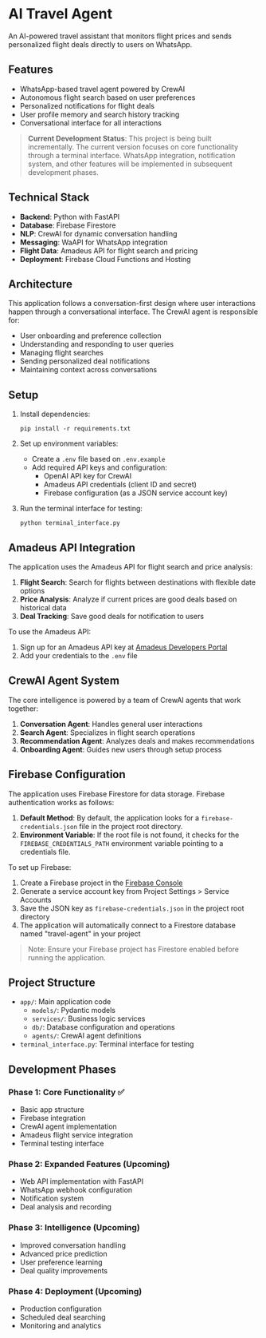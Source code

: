 # AI Travel Agent

An AI-powered travel assistant that monitors flight prices and sends personalized flight deals directly to users on WhatsApp.

## Features

- WhatsApp-based travel agent powered by CrewAI
- Autonomous flight search based on user preferences
- Personalized notifications for flight deals
- User profile memory and search history tracking
- Conversational interface for all interactions

> **Current Development Status**: This project is being built incrementally. The current version focuses on core functionality through a terminal interface. WhatsApp integration, notification system, and other features will be implemented in subsequent development phases.

## Technical Stack

- **Backend**: Python with FastAPI
- **Database**: Firebase Firestore
- **NLP**: CrewAI for dynamic conversation handling
- **Messaging**: WaAPI for WhatsApp integration
- **Flight Data**: Amadeus API for flight search and pricing
- **Deployment**: Firebase Cloud Functions and Hosting

## Architecture

This application follows a conversation-first design where user interactions happen through a conversational interface. The CrewAI agent is responsible for:

- User onboarding and preference collection
- Understanding and responding to user queries
- Managing flight searches
- Sending personalized deal notifications
- Maintaining context across conversations

## Setup

1. Install dependencies:
   ```
   pip install -r requirements.txt
   ```

2. Set up environment variables:
   - Create a `.env` file based on `.env.example`
   - Add required API keys and configuration:
     - OpenAI API key for CrewAI
     - Amadeus API credentials (client ID and secret)
     - Firebase configuration (as a JSON service account key)

3. Run the terminal interface for testing:
   ```
   python terminal_interface.py
   ```

## Amadeus API Integration

The application uses the Amadeus API for flight search and price analysis:

1. **Flight Search**: Search for flights between destinations with flexible date options
2. **Price Analysis**: Analyze if current prices are good deals based on historical data
3. **Deal Tracking**: Save good deals for notification to users

To use the Amadeus API:
1. Sign up for an Amadeus API key at [Amadeus Developers Portal](https://developers.amadeus.com/)
2. Add your credentials to the `.env` file

## CrewAI Agent System

The core intelligence is powered by a team of CrewAI agents that work together:

1. **Conversation Agent**: Handles general user interactions
2. **Search Agent**: Specializes in flight search operations
3. **Recommendation Agent**: Analyzes deals and makes recommendations
4. **Onboarding Agent**: Guides new users through setup process

## Firebase Configuration

The application uses Firebase Firestore for data storage. Firebase authentication works as follows:

1. **Default Method**: By default, the application looks for a `firebase-credentials.json` file in the project root directory.
2. **Environment Variable**: If the root file is not found, it checks for the `FIREBASE_CREDENTIALS_PATH` environment variable pointing to a credentials file.

To set up Firebase:
1. Create a Firebase project in the [Firebase Console](https://console.firebase.google.com/)
2. Generate a service account key from Project Settings > Service Accounts
3. Save the JSON key as `firebase-credentials.json` in the project root directory
4. The application will automatically connect to a Firestore database named "travel-agent" in your project

> Note: Ensure your Firebase project has Firestore enabled before running the application.

## Project Structure

- `app/`: Main application code
  - `models/`: Pydantic models
  - `services/`: Business logic services
  - `db/`: Database configuration and operations
  - `agents/`: CrewAI agent definitions
- `terminal_interface.py`: Terminal interface for testing

## Development Phases

### Phase 1: Core Functionality ✅
- Basic app structure
- Firebase integration
- CrewAI agent implementation 
- Amadeus flight service integration
- Terminal testing interface

### Phase 2: Expanded Features (Upcoming)
- Web API implementation with FastAPI
- WhatsApp webhook configuration
- Notification system
- Deal analysis and recording

### Phase 3: Intelligence (Upcoming)
- Improved conversation handling
- Advanced price prediction
- User preference learning
- Deal quality improvements

### Phase 4: Deployment (Upcoming)
- Production configuration
- Scheduled deal searching
- Monitoring and analytics 